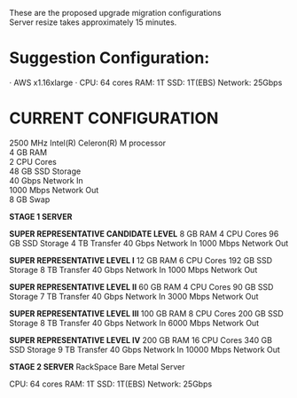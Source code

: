 These are the proposed upgrade migration configurations  
Server resize takes approximately 15 minutes.


# Suggestion Configuration:
· AWS x1.16xlarge
· CPU: 64 cores
RAM: 1T
SSD: 1T(EBS)
Network: 25Gbps


# CURRENT CONFIGURATION
 2500 MHz Intel(R) Celeron(R) M processor  
 4 	GB RAM  
 2 	CPU Cores  
 48 	GB SSD Storage  
 40 	Gbps Network In  
 1000 	Mbps Network Out  
 8 GB Swap  


**STAGE 1 SERVER**

**SUPER REPRESENTATIVE CANDIDATE LEVEL**
8 	GB RAM
4 	CPU Cores
96 	GB SSD Storage
4 	TB Transfer
40 	Gbps Network In
1000 	Mbps Network Out

**SUPER REPRESENTATIVE LEVEL I**
12 	GB RAM
6 	CPU Cores
192 	GB SSD Storage
8 	TB Transfer
40 	Gbps Network In
1000 	Mbps Network Out

**SUPER REPRESENTATIVE LEVEL II**
60 	GB RAM
4 	CPU Cores
90 	GB SSD Storage
7 	TB Transfer
40 	Gbps Network In
3000 	Mbps Network Out

**SUPER REPRESENTATIVE LEVEL III**
100 	GB RAM
8 	CPU Cores
200 	GB SSD Storage
8 	TB Transfer
40 	Gbps Network In
6000 	Mbps Network Out

**SUPER REPRESENTATIVE LEVEL IV**
200 	GB RAM
16 	CPU Cores
340 	GB SSD Storage
9 	TB Transfer
40 	Gbps Network In
10000 	Mbps Network Out



**STAGE 2 SERVER**
RackSpace Bare Metal Server

CPU: 64 cores
RAM: 1T
SSD: 1T(EBS)
Network: 25Gbps
